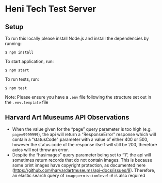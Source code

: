 # Heni Tech Test Server

## Setup

To run this locally please install Node.js and install the dependencies by running:

```
$ npm install
```

To start application, run:

```
$ npm start
```

To run tests, run:

```
$ npm test
```

Note: Please ensure you have a `.env` file following the structure set out in the `.env.template` file

## Harvard Art Museums API Observations

- When the value given for the “page” query parameter is too high (e.g. `page=9999999`), the api will return a “ResponseError" response which will contain a “statusCode" parameter with a value of either 400 or 500, however the status code of the response itself will still be 200, therefore axios will not throw an error.
- Despite the “hasimages” query parameter being set to “1”, the api will sometimes return records that do not contain images. This is because some print images have copyright protection, as documented here (https://github.com/harvardartmuseums/api-docs/issues/9). Therefore, an elastic search query of `imagepermissionlevel:0` is also required
